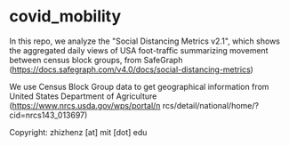 # covid_mobility

In this repo, we analyze the "Social Distancing Metrics v2.1", which shows the aggregated daily views of USA foot-traffic summarizing movement between census block groups, from SafeGraph (https://docs.safegraph.com/v4.0/docs/social-distancing-metrics)

We use Census Block Group data to get geographical information from United States Department of Agriculture (https://www.nrcs.usda.gov/wps/portal/n rcs/detail/national/home/?cid=nrcs143_013697)

Copyright: zhizhenz [at] mit [dot] edu